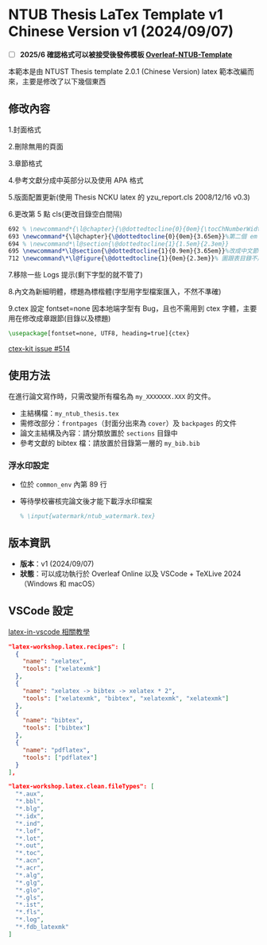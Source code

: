 # NTUB Thesis LaTex Template v1 Chinese Version v1 (2024/09/07)

- [ ] **2025/6 確認格式可以被接受後發佈模板 [Overleaf-NTUB-Template]()**

本範本是由 NTUST Thesis template 2.0.1 (Chinese Version) latex 範本改編而來，主要是修改了以下幾個東西

## 修改內容

1.封面格式

2.刪除無用的頁面

3.章節格式

4.參考文獻分成中英部分以及使用 APA 格式

5.版面配置更新(使用 Thesis NCKU latex 的 yzu_report.cls 2008/12/16 v0.3)

6.更改第 5 點 cls(更改目錄空白間隔)

```tex
692 % \newcommand*{\l@chapter}{\@dottedtocline{0}{0em}{\tocChNumberWidth}}
693 \newcommand*{\l@chapter}{\@dottedtocline{0}{0em}{3.65em}}%第二個 em 是中間的間隔
694 % \newcommand*\l@section{\@dottedtocline{1}{1.5em}{2.3em}}
695 \newcommand*\l@section{\@dottedtocline{1}{0.9em}{3.65em}}%改成中文節前面有空格要消除，第二個 em 是中間的間隔
712 \newcommand\*\l@figure{\@dottedtocline{1}{0em}{2.3em}}% 圖跟表目錄不用空格
```

7.移除一些 Logs 提示(剩下字型的就不管了)

8.內文為新細明體，標題為標楷體(字型用字型檔案匯入，不然不準確)

9.ctex 設定 fontset=none 因本地端字型有 Bug，且也不需用到 ctex 字體，主要用在修改成章跟節(目錄以及標題)

```tex
\usepackage[fontset=none, UTF8, heading=true]{ctex}
```

[ctex-kit issue #514](https://github.com/CTeX-org/ctex-kit/issues/514)

## 使用方法

在進行論文寫作時，只需改變所有檔名為 `my_XXXXXXX.XXX` 的文件。

- 主結構檔：`my_ntub_thesis.tex`
- 需修改部分：`frontpages`（封面分出來為 `cover`）及 `backpages` 的文件
- 論文主結構及內容：請分類放置於 `sections` 目錄中
- 參考文獻的 bibtex 檔：請放置於目錄第一層的 `my_bib.bib`

### 浮水印設定

- 位於 `common_env` 內第 89 行
- 等待學校審核完論文後才能下載浮水印檔案

  ```tex
  % \input{watermark/ntub_watermark.tex}
  ```

## 版本資訊

- **版本**：v1 (2024/09/07)
- **狀態**：可以成功執行於 Overleaf Online 以及 VSCode + TeXLive 2024（Windows 和 macOS）

## VSCode 設定

[latex-in-vscode 相關教學](https://hackmd.io/@zxcj04/latex-in-vscode)

```json
"latex-workshop.latex.recipes": [
  {
    "name": "xelatex",
    "tools": ["xelatexmk"]
  },
  {
    "name": "xelatex -> bibtex -> xelatex * 2",
    "tools": ["xelatexmk", "bibtex", "xelatexmk", "xelatexmk"]
  },
  {
    "name": "bibtex",
    "tools": ["bibtex"]
  },
  {
    "name": "pdflatex",
    "tools": ["pdflatex"]
  }
],

"latex-workshop.latex.clean.fileTypes": [
  "*.aux",
  "*.bbl",
  "*.blg",
  "*.idx",
  "*.ind",
  "*.lof",
  "*.lot",
  "*.out",
  "*.toc",
  "*.acn",
  "*.acr",
  "*.alg",
  "*.glg",
  "*.glo",
  "*.gls",
  "*.ist",
  "*.fls",
  "*.log",
  "*.fdb_latexmk"
]
```
